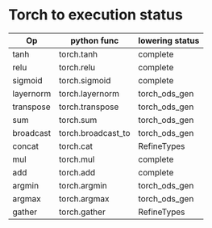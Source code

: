# Torch to execution status
Op | python func | lowering status
------------- | ------------- | -------------
tanh | torch.tanh | complete
relu | torch.relu | complete
sigmoid | torch.sigmoid | complete
layernorm | torch.layernorm | torch_ods_gen
transpose | torch.transpose | torch_ods_gen
sum | torch.sum | torch_ods_gen
broadcast | torch.broadcast_to | torch_ods_gen
concat | torch.cat | RefineTypes
mul | torch.mul | complete
add | torch.add | complete
argmin | torch.argmin | torch_ods_gen
argmax | torch.argmax | torch_ods_gen
gather | torch.gather | RefineTypes
